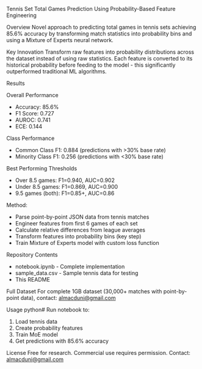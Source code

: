 Tennis Set Total Games Prediction Using Probability-Based Feature Engineering

Overview
Novel approach to predicting total games in tennis sets achieving 85.6% accuracy by transforming match statistics into probability bins and using a Mixture of Experts neural network.

Key Innovation
Transform raw features into probability distributions across the dataset instead of using raw statistics. Each feature is converted to its historical probability before feeding to the model - this significantly outperformed traditional ML algorithms.

Results

Overall Performance
* Accuracy: 85.6%
* F1 Score: 0.727
* AUROC: 0.741
* ECE: 0.144

Class Performance
* Common Class F1: 0.884 (predictions with >30% base rate)
* Minority Class F1: 0.256 (predictions with <30% base rate)

Best Performing Thresholds
* Over 8.5 games: F1=0.940, AUC=0.902
* Under 8.5 games: F1=0.869, AUC=0.900
* 9.5 games (both): F1=0.85+, AUC=0.86

Method:
- Parse point-by-point JSON data from tennis matches
- Engineer features from first 6 games of each set
- Calculate relative differences from league averages
- Transform features into probability bins (key step)
- Train Mixture of Experts model with custom loss function

Repository Contents
- notebook.ipynb - Complete implementation
- sample_data.csv - Sample tennis data for testing
- This README

Full Dataset
For complete 1GB dataset (30,000+ matches with point-by-point data), contact: almacduni@gmail.com

Usage
python# Run notebook to:
1. Load tennis data
2. Create probability features  
3. Train MoE model
4. Get predictions with 85.6% accuracy


License
Free for research. Commercial use requires permission.
Contact: almacduni@gmail.com
